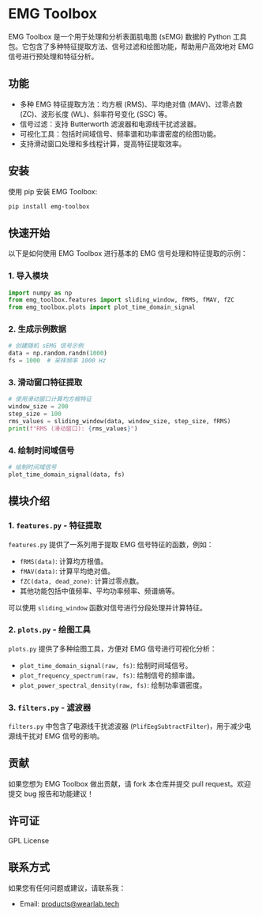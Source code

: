 # EMG Toolbox

EMG Toolbox 是一个用于处理和分析表面肌电图 (sEMG) 数据的 Python 工具包。它包含了多种特征提取方法、信号过滤和绘图功能，帮助用户高效地对 EMG 信号进行预处理和特征分析。

## 功能

- 多种 EMG 特征提取方法：均方根 (RMS)、平均绝对值 (MAV)、过零点数 (ZC)、波形长度 (WL)、斜率符号变化 (SSC) 等。
- 信号过滤：支持 Butterworth 滤波器和电源线干扰滤波器。
- 可视化工具：包括时间域信号、频率谱和功率谱密度的绘图功能。
- 支持滑动窗口处理和多线程计算，提高特征提取效率。

## 安装

使用 pip 安装 EMG Toolbox:

```bash
pip install emg-toolbox
```

## 快速开始

以下是如何使用 EMG Toolbox 进行基本的 EMG 信号处理和特征提取的示例：

### 1. 导入模块

```python
import numpy as np
from emg_toolbox.features import sliding_window, fRMS, fMAV, fZC
from emg_toolbox.plots import plot_time_domain_signal
```

### 2. 生成示例数据

```python
# 创建随机 sEMG 信号示例
data = np.random.randn(1000)
fs = 1000  # 采样频率 1000 Hz
```

### 3. 滑动窗口特征提取

```python
# 使用滑动窗口计算均方根特征
window_size = 200
step_size = 100
rms_values = sliding_window(data, window_size, step_size, fRMS)
print(f"RMS (滑动窗口): {rms_values}")
```

### 4. 绘制时间域信号

```python
# 绘制时间域信号
plot_time_domain_signal(data, fs)
```

## 模块介绍

### 1. `features.py` - 特征提取

`features.py` 提供了一系列用于提取 EMG 信号特征的函数，例如：

- `fRMS(data)`: 计算均方根值。
- `fMAV(data)`: 计算平均绝对值。
- `fZC(data, dead_zone)`: 计算过零点数。
- 其他功能包括中值频率、平均功率频率、频谱熵等。

可以使用 `sliding_window` 函数对信号进行分段处理并计算特征。

### 2. `plots.py` - 绘图工具

`plots.py` 提供了多种绘图工具，方便对 EMG 信号进行可视化分析：

- `plot_time_domain_signal(raw, fs)`: 绘制时间域信号。
- `plot_frequency_spectrum(raw, fs)`: 绘制信号的频率谱。
- `plot_power_spectral_density(raw, fs)`: 绘制功率谱密度。

### 3. `filters.py` - 滤波器

`filters.py` 中包含了电源线干扰滤波器 (`PlifEegSubtractFilter`)，用于减少电源线干扰对 EMG 信号的影响。

## 贡献

如果您想为 EMG Toolbox 做出贡献，请 fork 本仓库并提交 pull request。欢迎提交 bug 报告和功能建议！

## 许可证

GPL License

## 联系方式

如果您有任何问题或建议，请联系我：

- Email: products@wearlab.tech
